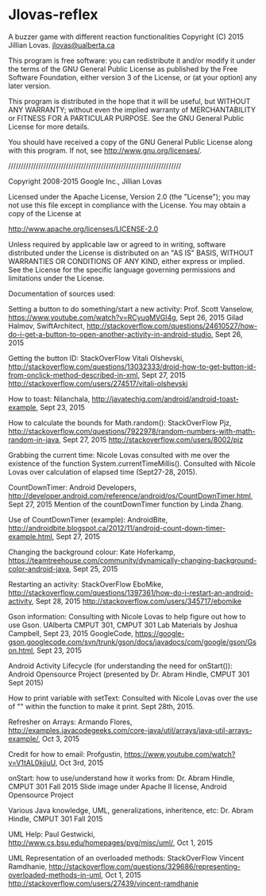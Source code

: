 # Jlovas-reflex
 A buzzer game with different reaction functionalities
 Copyright (C) 2015  Jillian Lovas. jlovas@ualberta.ca

 This program is free software: you can redistribute it and/or modify
 it under the terms of the GNU General Public License as published by
 the Free Software Foundation, either version 3 of the License, or
 (at your option) any later version.

 This program is distributed in the hope that it will be useful,
 but WITHOUT ANY WARRANTY; without even the implied warranty of
 MERCHANTABILITY or FITNESS FOR A PARTICULAR PURPOSE.  See the
 GNU General Public License for more details.

 You should have received a copy of the GNU General Public License
 along with this program.  If not, see <http://www.gnu.org/licenses/>.

/////////////////////////////////////////////////////////////////////

Copyright 2008-2015 Google Inc., Jillian Lovas

Licensed under the Apache License, Version 2.0 (the "License");
you may not use this file except in compliance with the License.
You may obtain a copy of the License at

http://www.apache.org/licenses/LICENSE-2.0

Unless required by applicable law or agreed to in writing, software
distributed under the License is distributed on an "AS IS" BASIS,
WITHOUT WARRANTIES OR CONDITIONS OF ANY KIND, either express or implied.
See the License for the specific language governing permissions and
limitations under the License.


 
Documentation of sources used:

Setting a button to do something/start a new activity:
Prof. Scott Vanselow, https://www.youtube.com/watch?v=RCyuqMVGl4g, Sept 26, 2015
Gilad Halmov, SwiftArchitect, http://stackoverflow.com/questions/24610527/how-do-i-get-a-button-to-open-another-activity-in-android-studio, Sept 26, 2015

Getting the button ID:
StackOverFlow
Vitali Olshevski, http://stackoverflow.com/questions/13032333/droid-how-to-get-button-id-from-onclick-method-described-in-xml, Sept 27, 2015
http://stackoverflow.com/users/274517/vitali-olshevski

How to toast:
Nilanchala, http://javatechig.com/android/android-toast-example, Sept 23, 2015

How to calculate the bounds for Math.random():
StackOverFlow
Pjz, http://stackoverflow.com/questions/7922978/random-numbers-with-math-random-in-java, Sept 27, 2015
http://stackoverflow.com/users/8002/pjz

Grabbing the current time:
Nicole Lovas consulted with me over the existence of the function System.currentTimeMillis(). Consulted with Nicole Lovas over calculation of elapsed time (Sept27-28, 2015).

CountDownTimer:
Android Developers, http://developer.android.com/reference/android/os/CountDownTimer.html, Sept 27, 2015
Mention of the countDownTimer function by Linda Zhang.

Use of CountDownTimer (example):
AndroidBite, http://androidbite.blogspot.ca/2012/11/android-count-down-timer-example.html, Sept 27, 2015

Changing the background colour:
Kate Hoferkamp, https://teamtreehouse.com/community/dynamically-changing-background-color-android-java, Sept 25, 2015

Restarting an activity:
StackOverFlow
EboMike, http://stackoverflow.com/questions/1397361/how-do-i-restart-an-android-activity, Sept 28, 2015
http://stackoverflow.com/users/345717/ebomike

Gson information:
Consulting with Nicole Lovas to help figure out how to use Gson.
UAlberta CMPUT 301, CMPUT 301 Lab Materials by Joshua Campbell, Sept 23, 2015
GoogleCode, https://google-gson.googlecode.com/svn/trunk/gson/docs/javadocs/com/google/gson/Gson.html, Sept 23, 2015

Android Activity Lifecycle (for understanding the need for onStart()):
Android Opensource Project (presented by Dr. Abram Hindle, CMPUT 301 Sept 2015)

How to print variable with setText:
Consulted with Nicole Lovas over the use of "" within the function to make it print. Sept 28th, 2015.

Refresher on Arrays:
Armando Flores, http://examples.javacodegeeks.com/core-java/util/arrays/java-util-arrays-example/, Oct 3, 2015

Credit for how to email:
Profgustin, https://www.youtube.com/watch?v=V1tAL0kjjuU, Oct 3rd, 2015

onStart: how to use/understand how it works from:
Dr. Abram Hindle, CMPUT 301 Fall 2015 Slide image under Apache II license, Android Opensource Project

Various Java knowledge, UML, generalizations, inheritence, etc:
Dr. Abram Hindle, CMPUT 301 Fall 2015

UML Help:
Paul Gestwicki, http://www.cs.bsu.edu/homepages/pvg/misc/uml/, Oct 1, 2015

UML Representation of an overloaded methods:
StackOverFlow
Vincent Ramdhanie, http://stackoverflow.com/questions/329686/representing-overloaded-methods-in-uml, Oct 1, 2015
http://stackoverflow.com/users/27439/vincent-ramdhanie